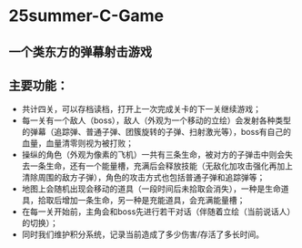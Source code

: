 # 25summer-C-Game
## 一个类东方的弹幕射击游戏
## 主要功能：

- 共计四关，可以存档读档，打开上一次完成关卡的下一关继续游戏；
- 每一关有一个敌人（boss），敌人（外观为一个移动的立绘）会发射各种类型的弹幕（追踪弹、普通子弹、团簇旋转的子弹、扫射激光等），boss有自己的血量，血量清零则视为被打败；
- 操纵的角色（外观为像素的飞机）一共有三条生命，被对方的子弹击中则会失去一条生命，还有一个能量槽，充满后会释放技能（无敌化加攻击强化再加上清除周围的敌方子弹），角色的攻击方式也包括普通子弹和追踪弹等；
- 地图上会随机出现会移动的道具（一段时间后未拾取会消失），一种是生命道具，拾取后增加一条生命，另一种是充能道具，会充满能量槽；
- 在每一关开始前，主角会和boss先进行若干对话（伴随着立绘（当前说话人）的切换）；
- 同时我们维护积分系统，记录当前造成了多少伤害/存活了多长时间。
